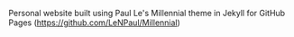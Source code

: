 Personal website built using 
Paul Le's Millennial theme 
in Jekyll for GitHub Pages 
(https://github.com/LeNPaul/Millennial)